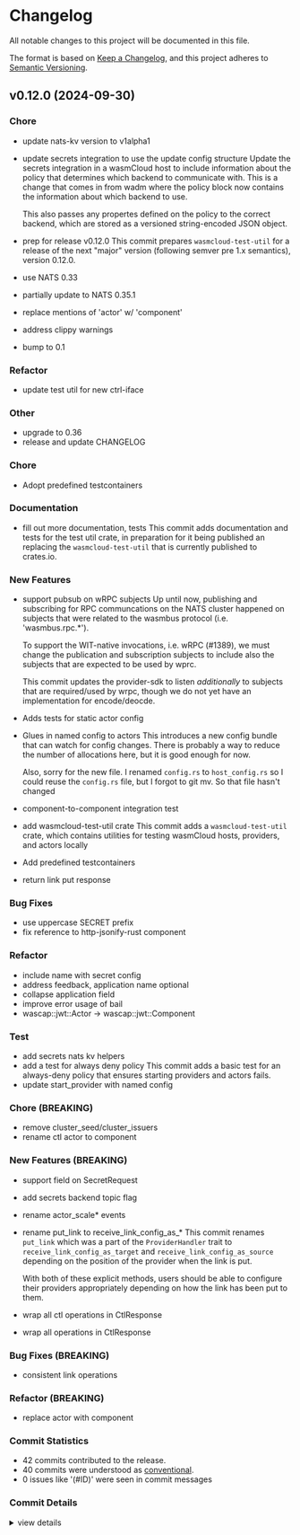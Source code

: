 # Changelog

All notable changes to this project will be documented in this file.

The format is based on [Keep a Changelog](https://keepachangelog.com/en/1.0.0/),
and this project adheres to [Semantic Versioning](https://semver.org/spec/v2.0.0.html).

## v0.12.0 (2024-09-30)

<csr-id-13edb3e395eeb304adb88fcda0ebf1ada2c295c4/>
<csr-id-da879d3e50d32fe1c09edcf2b58cb2db9c9e2661/>
<csr-id-d7677a3d1dc1e7a10e49b43c57a6206d4c367f30/>
<csr-id-03433cfbd79ab1b652dd32c6077143fda2379df9/>
<csr-id-94bfb0e23d4f1f58b70500eaa635717a6ba83484/>
<csr-id-d8b19a210a60e39fbd4a1b9e8cd275116304e7e7/>
<csr-id-5957fce86a928c7398370547d0f43c9498185441/>
<csr-id-fa5a77bbf34411340c38bea8ac5975be5af2eeba/>
<csr-id-c666ef50fecc1ee248bf78d486a915ee077e3b4a/>
<csr-id-b56982f437209ecaff4fa6946f8fe4c3068a62cd/>
<csr-id-388662a482442df3f74dfe8f9559fc4c07cedbe5/>
<csr-id-c30bf33f754c15122ead7f041b7d3e063dd1db33/>
<csr-id-4bd1c0bd6a5f338c6c3840b7d96d1143ac2905c6/>
<csr-id-7e32b07b59d9b45047d9ed3a202c49104a7f0b73/>
<csr-id-0f4745b323e3af3b991598ee13b2b166fba74358/>
<csr-id-8e15d48258489dbb94f83cbea3872d4ee946c70b/>
<csr-id-bc5d296f3a58bc5e8df0da7e0bf2624d03335d9f/>
<csr-id-bcbb402c2efe3dc881b06e666c70e01e94d3ad72/>
<csr-id-e75ca8df4149c40c44ca0cd151f9d5f7d87cb2fa/>

### Chore

 - <csr-id-13edb3e395eeb304adb88fcda0ebf1ada2c295c4/> update nats-kv version to v1alpha1
 - <csr-id-da879d3e50d32fe1c09edcf2b58cb2db9c9e2661/> update secrets integration to use the update config structure
   Update the secrets integration in a wasmCloud host to include
   information about the policy that determines which backend to
   communicate with. This is a change that comes in from wadm where the
   policy block now contains the information about which backend to use.
   
   This also passes any propertes defined on the policy to the correct
   backend, which are stored as a versioned string-encoded JSON object.
 - <csr-id-d7677a3d1dc1e7a10e49b43c57a6206d4c367f30/> prep for release v0.12.0
   This commit prepares `wasmcloud-test-util` for a release of the next
   "major" version (following semver pre 1.x semantics), version 0.12.0.
 - <csr-id-03433cfbd79ab1b652dd32c6077143fda2379df9/> use NATS 0.33
 - <csr-id-94bfb0e23d4f1f58b70500eaa635717a6ba83484/> partially update to NATS 0.35.1
 - <csr-id-d8b19a210a60e39fbd4a1b9e8cd275116304e7e7/> replace mentions of 'actor' w/ 'component'
 - <csr-id-5957fce86a928c7398370547d0f43c9498185441/> address clippy warnings
 - <csr-id-fa5a77bbf34411340c38bea8ac5975be5af2eeba/> bump to 0.1

### Refactor

 - <csr-id-5ea200a553f79f3da3cb3c21a113ad0a863c2025/> update test util for new ctrl-iface

### Other

 - <csr-id-c65d9cab4cc8917eedcad1672812bafad0311ee0/> upgrade to 0.36
 - <csr-id-835b49613f7f0d6903ad53d78f49c17db1e3d90e/> release and update CHANGELOG

### Chore

 - <csr-id-d8a480bfba3769e56471d408f90d0aaf5a356a4a/> Adopt predefined testcontainers

### Documentation

 - <csr-id-4eecca55327c1898ef624225e8f26c1d419b62af/> fill out more documentation, tests
   This commit adds documentation and tests for the test util crate, in
   preparation for it being published an replacing the
   `wasmcloud-test-util` that is currently published to crates.io.

### New Features

 - <csr-id-76c1ed7b5c49152aabd83d27f0b8955d7f874864/> support pubsub on wRPC subjects
   Up until now, publishing and subscribing for RPC communcations on the
   NATS cluster happened on subjects that were related to the wasmbus
   protocol (i.e. 'wasmbus.rpc.*').
   
   To support the WIT-native invocations, i.e. wRPC (#1389), we must
   change the publication and subscription subjects to include also the
   subjects that are expected to be used by wprc.
   
   This commit updates the provider-sdk to listen *additionally* to
   subjects that are required/used by wrpc, though we do not yet have an
   implementation for encode/deocde.
 - <csr-id-e39d1cb85011f548a7c20f6ed411ef6a53fe6e34/> Adds tests for static actor config
 - <csr-id-82c249b15dba4dbe4c14a6afd2b52c7d3dc99985/> Glues in named config to actors
   This introduces a new config bundle that can watch for config changes. There
   is probably a way to reduce the number of allocations here, but it is good
   enough for now.
   
   Also, sorry for the new file. I renamed `config.rs` to `host_config.rs` so
   I could reuse the `config.rs` file, but I forgot to git mv. So that file
   hasn't changed
 - <csr-id-9d98442596689e6c7a8896f05365e5ed7a4c4f40/> component-to-component integration test
 - <csr-id-4803b7f2381b5439f862746407ac13a31ebdfee3/> add wasmcloud-test-util crate
   This commit adds a `wasmcloud-test-util` crate, which contains utilities
   for testing wasmCloud hosts, providers, and actors locally
 - <csr-id-8b2b1393a96d67dccbef921a757792214904e346/> Add predefined testcontainers
 - <csr-id-df0696e9d5037135fbfb0319bf6b2ae84ae95161/> return link put response

### Bug Fixes

 - <csr-id-e202bb3adfe45ccfc6ef099890f74962263e8f19/> use uppercase SECRET prefix
 - <csr-id-bca30cb58c6f1669894b21d202dae0511a3d6542/> fix reference to http-jsonify-rust component

### Refactor

 - <csr-id-c666ef50fecc1ee248bf78d486a915ee077e3b4a/> include name with secret config
 - <csr-id-b56982f437209ecaff4fa6946f8fe4c3068a62cd/> address feedback, application name optional
 - <csr-id-388662a482442df3f74dfe8f9559fc4c07cedbe5/> collapse application field
 - <csr-id-c30bf33f754c15122ead7f041b7d3e063dd1db33/> improve error usage of bail
 - <csr-id-4bd1c0bd6a5f338c6c3840b7d96d1143ac2905c6/> wascap::jwt::Actor -> wascap::jwt::Component

### Test

 - <csr-id-7e32b07b59d9b45047d9ed3a202c49104a7f0b73/> add secrets nats kv helpers
 - <csr-id-0f4745b323e3af3b991598ee13b2b166fba74358/> add a test for always deny policy
   This commit adds a basic test for an always-deny policy that ensures
   starting providers and actors fails.
 - <csr-id-8e15d48258489dbb94f83cbea3872d4ee946c70b/> update start_provider with named config

### Chore (BREAKING)

 - <csr-id-bc5d296f3a58bc5e8df0da7e0bf2624d03335d9f/> remove cluster_seed/cluster_issuers
 - <csr-id-bcbb402c2efe3dc881b06e666c70e01e94d3ad72/> rename ctl actor to component

### New Features (BREAKING)

 - <csr-id-089c061be0bf07e6abdeafc17375417eafff4a1b/> support field on SecretRequest
 - <csr-id-98b3986aca562d7f5439d3618d1eaf70f1b7e75a/> add secrets backend topic flag
 - <csr-id-9e23be23131bbcdad746f7e85d33d5812e5f2ff9/> rename actor_scale* events
 - <csr-id-abffe4bac6137371e00c0afa668db907bde082e6/> rename put_link to receive_link_config_as_*
   This commit renames `put_link` which was a part of the
   `ProviderHandler` trait to `receive_link_config_as_target` and
   `receive_link_config_as_source` depending on the position of the
   provider when the link is put.
   
   With both of these explicit methods, users should be able to configure
   their providers appropriately depending on how the link has been put
   to them.
 - <csr-id-4a4b300515e9984a1befe6aaab1a6298d8ea49b1/> wrap all ctl operations in CtlResponse
 - <csr-id-4c54a488f5ea4a7d5f6793db62c9e2b0fd6ddf3a/> wrap all operations in CtlResponse

### Bug Fixes (BREAKING)

 - <csr-id-301ba5aacadfe939db5717eb9cff47a31fffd116/> consistent link operations

### Refactor (BREAKING)

 - <csr-id-e75ca8df4149c40c44ca0cd151f9d5f7d87cb2fa/> replace actor with component

### Commit Statistics

<csr-read-only-do-not-edit/>

 - 42 commits contributed to the release.
 - 40 commits were understood as [conventional](https://www.conventionalcommits.org).
 - 0 issues like '(#ID)' were seen in commit messages

### Commit Details

<csr-read-only-do-not-edit/>

<details><summary>view details</summary>

 * **Uncategorized**
    - Update test util for new ctrl-iface ([`5ea200a`](https://github.com/wasmCloud/wasmCloud/commit/5ea200a553f79f3da3cb3c21a113ad0a863c2025))
    - Adopt predefined testcontainers ([`d8a480b`](https://github.com/wasmCloud/wasmCloud/commit/d8a480bfba3769e56471d408f90d0aaf5a356a4a))
    - Add predefined testcontainers ([`8b2b139`](https://github.com/wasmCloud/wasmCloud/commit/8b2b1393a96d67dccbef921a757792214904e346))
    - Return link put response ([`df0696e`](https://github.com/wasmCloud/wasmCloud/commit/df0696e9d5037135fbfb0319bf6b2ae84ae95161))
    - Upgrade to 0.36 ([`c65d9ca`](https://github.com/wasmCloud/wasmCloud/commit/c65d9cab4cc8917eedcad1672812bafad0311ee0))
    - Release and update CHANGELOG ([`835b496`](https://github.com/wasmCloud/wasmCloud/commit/835b49613f7f0d6903ad53d78f49c17db1e3d90e))
    - Support field on SecretRequest ([`089c061`](https://github.com/wasmCloud/wasmCloud/commit/089c061be0bf07e6abdeafc17375417eafff4a1b))
    - Include name with secret config ([`c666ef5`](https://github.com/wasmCloud/wasmCloud/commit/c666ef50fecc1ee248bf78d486a915ee077e3b4a))
    - Address feedback, application name optional ([`b56982f`](https://github.com/wasmCloud/wasmCloud/commit/b56982f437209ecaff4fa6946f8fe4c3068a62cd))
    - Collapse application field ([`388662a`](https://github.com/wasmCloud/wasmCloud/commit/388662a482442df3f74dfe8f9559fc4c07cedbe5))
    - Update nats-kv version to v1alpha1 ([`13edb3e`](https://github.com/wasmCloud/wasmCloud/commit/13edb3e395eeb304adb88fcda0ebf1ada2c295c4))
    - Update secrets integration to use the update config structure ([`da879d3`](https://github.com/wasmCloud/wasmCloud/commit/da879d3e50d32fe1c09edcf2b58cb2db9c9e2661))
    - Use uppercase SECRET prefix ([`e202bb3`](https://github.com/wasmCloud/wasmCloud/commit/e202bb3adfe45ccfc6ef099890f74962263e8f19))
    - Prep for release v0.12.0 ([`d7677a3`](https://github.com/wasmCloud/wasmCloud/commit/d7677a3d1dc1e7a10e49b43c57a6206d4c367f30))
    - Improve error usage of bail ([`c30bf33`](https://github.com/wasmCloud/wasmCloud/commit/c30bf33f754c15122ead7f041b7d3e063dd1db33))
    - Add secrets nats kv helpers ([`7e32b07`](https://github.com/wasmCloud/wasmCloud/commit/7e32b07b59d9b45047d9ed3a202c49104a7f0b73))
    - Add secrets backend topic flag ([`98b3986`](https://github.com/wasmCloud/wasmCloud/commit/98b3986aca562d7f5439d3618d1eaf70f1b7e75a))
    - Use NATS 0.33 ([`03433cf`](https://github.com/wasmCloud/wasmCloud/commit/03433cfbd79ab1b652dd32c6077143fda2379df9))
    - Partially update to NATS 0.35.1 ([`94bfb0e`](https://github.com/wasmCloud/wasmCloud/commit/94bfb0e23d4f1f58b70500eaa635717a6ba83484))
    - Bump wascap v0.15.0, wasmcloud-core v0.7.0, wash-lib v0.22.0, wasmcloud-tracing v0.5.0, wasmcloud-provider-sdk v0.6.0, wash-cli v0.29.0, safety bump 5 crates ([`2e38cd4`](https://github.com/wasmCloud/wasmCloud/commit/2e38cd45adef18d47af71b87ca456a25edb2f53a))
    - Fix reference to http-jsonify-rust component ([`bca30cb`](https://github.com/wasmCloud/wasmCloud/commit/bca30cb58c6f1669894b21d202dae0511a3d6542))
    - Bump provider-archive v0.10.1, wasmcloud-core v0.6.0, wash-lib v0.21.0, wasmcloud-tracing v0.4.0, wasmcloud-provider-sdk v0.5.0, wash-cli v0.28.0, safety bump 5 crates ([`75a2e52`](https://github.com/wasmCloud/wasmCloud/commit/75a2e52f52690ba143679c90237851ebd07e153f))
    - Replace mentions of 'actor' w/ 'component' ([`d8b19a2`](https://github.com/wasmCloud/wasmCloud/commit/d8b19a210a60e39fbd4a1b9e8cd275116304e7e7))
    - Fill out more documentation, tests ([`4eecca5`](https://github.com/wasmCloud/wasmCloud/commit/4eecca55327c1898ef624225e8f26c1d419b62af))
    - Address clippy warnings ([`5957fce`](https://github.com/wasmCloud/wasmCloud/commit/5957fce86a928c7398370547d0f43c9498185441))
    - Replace actor with component ([`e75ca8d`](https://github.com/wasmCloud/wasmCloud/commit/e75ca8df4149c40c44ca0cd151f9d5f7d87cb2fa))
    - Remove cluster_seed/cluster_issuers ([`bc5d296`](https://github.com/wasmCloud/wasmCloud/commit/bc5d296f3a58bc5e8df0da7e0bf2624d03335d9f))
    - Rename ctl actor to component ([`bcbb402`](https://github.com/wasmCloud/wasmCloud/commit/bcbb402c2efe3dc881b06e666c70e01e94d3ad72))
    - Add a test for always deny policy ([`0f4745b`](https://github.com/wasmCloud/wasmCloud/commit/0f4745b323e3af3b991598ee13b2b166fba74358))
    - Rename actor_scale* events ([`9e23be2`](https://github.com/wasmCloud/wasmCloud/commit/9e23be23131bbcdad746f7e85d33d5812e5f2ff9))
    - Wascap::jwt::Actor -> wascap::jwt::Component ([`4bd1c0b`](https://github.com/wasmCloud/wasmCloud/commit/4bd1c0bd6a5f338c6c3840b7d96d1143ac2905c6))
    - Bump to 0.1 ([`fa5a77b`](https://github.com/wasmCloud/wasmCloud/commit/fa5a77bbf34411340c38bea8ac5975be5af2eeba))
    - Rename put_link to receive_link_config_as_* ([`abffe4b`](https://github.com/wasmCloud/wasmCloud/commit/abffe4bac6137371e00c0afa668db907bde082e6))
    - Update start_provider with named config ([`8e15d48`](https://github.com/wasmCloud/wasmCloud/commit/8e15d48258489dbb94f83cbea3872d4ee946c70b))
    - Support pubsub on wRPC subjects ([`76c1ed7`](https://github.com/wasmCloud/wasmCloud/commit/76c1ed7b5c49152aabd83d27f0b8955d7f874864))
    - Adds tests for static actor config ([`e39d1cb`](https://github.com/wasmCloud/wasmCloud/commit/e39d1cb85011f548a7c20f6ed411ef6a53fe6e34))
    - Glues in named config to actors ([`82c249b`](https://github.com/wasmCloud/wasmCloud/commit/82c249b15dba4dbe4c14a6afd2b52c7d3dc99985))
    - Wrap all ctl operations in CtlResponse ([`4a4b300`](https://github.com/wasmCloud/wasmCloud/commit/4a4b300515e9984a1befe6aaab1a6298d8ea49b1))
    - Wrap all operations in CtlResponse ([`4c54a48`](https://github.com/wasmCloud/wasmCloud/commit/4c54a488f5ea4a7d5f6793db62c9e2b0fd6ddf3a))
    - Component-to-component integration test ([`9d98442`](https://github.com/wasmCloud/wasmCloud/commit/9d98442596689e6c7a8896f05365e5ed7a4c4f40))
    - Consistent link operations ([`301ba5a`](https://github.com/wasmCloud/wasmCloud/commit/301ba5aacadfe939db5717eb9cff47a31fffd116))
    - Add wasmcloud-test-util crate ([`4803b7f`](https://github.com/wasmCloud/wasmCloud/commit/4803b7f2381b5439f862746407ac13a31ebdfee3))
</details>

